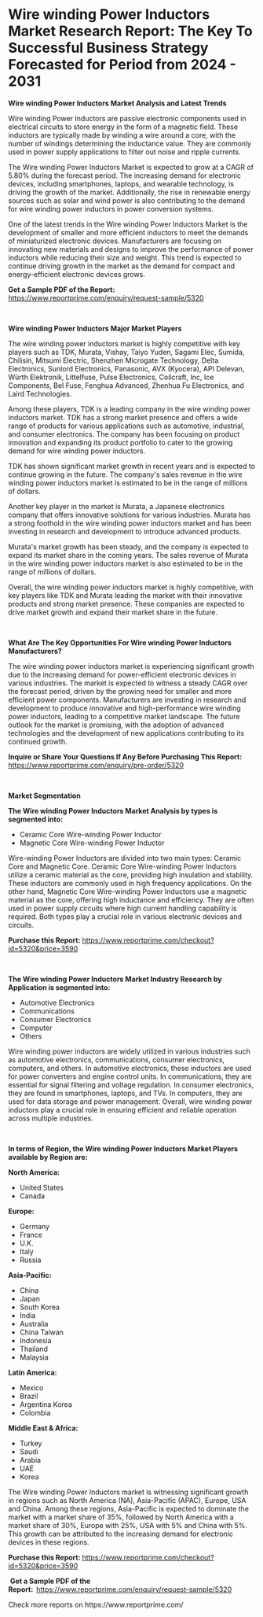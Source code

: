 <p><h1>Wire winding Power Inductors Market Research Report: The Key To Successful Business Strategy Forecasted for Period from 2024 - 2031</h1></p><p><strong>Wire winding Power Inductors Market Analysis and Latest Trends</strong></p>
<p><p>Wire winding Power Inductors are passive electronic components used in electrical circuits to store energy in the form of a magnetic field. These inductors are typically made by winding a wire around a core, with the number of windings determining the inductance value. They are commonly used in power supply applications to filter out noise and ripple currents.</p><p>The Wire winding Power Inductors Market is expected to grow at a CAGR of 5.80% during the forecast period. The increasing demand for electronic devices, including smartphones, laptops, and wearable technology, is driving the growth of the market. Additionally, the rise in renewable energy sources such as solar and wind power is also contributing to the demand for wire winding power inductors in power conversion systems.</p><p>One of the latest trends in the Wire winding Power Inductors Market is the development of smaller and more efficient inductors to meet the demands of miniaturized electronic devices. Manufacturers are focusing on innovating new materials and designs to improve the performance of power inductors while reducing their size and weight. This trend is expected to continue driving growth in the market as the demand for compact and energy-efficient electronic devices grows.</p></p>
<p><strong>Get a Sample PDF of the Report:&nbsp;</strong> <a href="https://www.reportprime.com/enquiry/request-sample/5320">https://www.reportprime.com/enquiry/request-sample/5320</a></p>
<p>&nbsp;</p>
<p><strong>Wire winding Power Inductors Major Market Players</strong></p>
<p><p>The wire winding power inductors market is highly competitive with key players such as TDK, Murata, Vishay, Taiyo Yuden, Sagami Elec, Sumida, Chilisin, Mitsumi Electric, Shenzhen Microgate Technology, Delta Electronics, Sunlord Electronics, Panasonic, AVX (Kyocera), API Delevan, Würth Elektronik, Littelfuse, Pulse Electronics, Coilcraft, Inc, Ice Components, Bel Fuse, Fenghua Advanced, Zhenhua Fu Electronics, and Laird Technologies.</p><p>Among these players, TDK is a leading company in the wire winding power inductors market. TDK has a strong market presence and offers a wide range of products for various applications such as automotive, industrial, and consumer electronics. The company has been focusing on product innovation and expanding its product portfolio to cater to the growing demand for wire winding power inductors.</p><p>TDK has shown significant market growth in recent years and is expected to continue growing in the future. The company's sales revenue in the wire winding power inductors market is estimated to be in the range of millions of dollars.</p><p>Another key player in the market is Murata, a Japanese electronics company that offers innovative solutions for various industries. Murata has a strong foothold in the wire winding power inductors market and has been investing in research and development to introduce advanced products.</p><p>Murata's market growth has been steady, and the company is expected to expand its market share in the coming years. The sales revenue of Murata in the wire winding power inductors market is also estimated to be in the range of millions of dollars.</p><p>Overall, the wire winding power inductors market is highly competitive, with key players like TDK and Murata leading the market with their innovative products and strong market presence. These companies are expected to drive market growth and expand their market share in the future.</p></p>
<p>&nbsp;</p>
<p><strong>What Are The Key Opportunities For Wire winding Power Inductors Manufacturers?</strong></p>
<p><p>The wire winding power inductors market is experiencing significant growth due to the increasing demand for power-efficient electronic devices in various industries. The market is expected to witness a steady CAGR over the forecast period, driven by the growing need for smaller and more efficient power components. Manufacturers are investing in research and development to produce innovative and high-performance wire winding power inductors, leading to a competitive market landscape. The future outlook for the market is promising, with the adoption of advanced technologies and the development of new applications contributing to its continued growth.</p></p>
<p><strong>Inquire or Share Your Questions If Any Before Purchasing This Report:</strong> <a href="https://www.reportprime.com/enquiry/pre-order/5320">https://www.reportprime.com/enquiry/pre-order/5320</a></p>
<p>&nbsp;</p>
<p><strong>Market Segmentation</strong></p>
<p><strong>The Wire winding Power Inductors Market Analysis by types is segmented into:</strong></p>
<p><ul><li>Ceramic Core Wire-winding Power Inductor</li><li>Magnetic Core Wire-winding Power Inductor</li></ul></p>
<p><p>Wire-winding Power Inductors are divided into two main types: Ceramic Core and Magnetic Core. Ceramic Core Wire-winding Power Inductors utilize a ceramic material as the core, providing high insulation and stability. These inductors are commonly used in high frequency applications. On the other hand, Magnetic Core Wire-winding Power Inductors use a magnetic material as the core, offering high inductance and efficiency. They are often used in power supply circuits where high current handling capability is required. Both types play a crucial role in various electronic devices and circuits.</p></p>
<p><strong>Purchase this Report:&nbsp;</strong><a href="https://www.reportprime.com/checkout?id=5320&price=3590">https://www.reportprime.com/checkout?id=5320&price=3590</a></p>
<p>&nbsp;</p>
<p><strong>The Wire winding Power Inductors Market Industry Research by Application is segmented into:</strong></p>
<p><ul><li>Automotive Electronics</li><li>Communications</li><li>Consumer Electronics</li><li>Computer</li><li>Others</li></ul></p>
<p><p>Wire winding power inductors are widely utilized in various industries such as automotive electronics, communications, consumer electronics, computers, and others. In automotive electronics, these inductors are used for power converters and engine control units. In communications, they are essential for signal filtering and voltage regulation. In consumer electronics, they are found in smartphones, laptops, and TVs. In computers, they are used for data storage and power management. Overall, wire winding power inductors play a crucial role in ensuring efficient and reliable operation across multiple industries.</p></p>
<p>&nbsp;</p>
<p><strong>In terms of Region, the Wire winding Power Inductors Market Players available by Region are:</strong></p>
<p>
    <p> <strong> North America: </strong>
        <ul>
            <li>United States</li>
            <li>Canada</li>
        </ul>
        </p> 
    <p> <strong> Europe: </strong>
        <ul>
            <li>Germany</li>
            <li>France</li>
            <li>U.K.</li>
            <li>Italy</li>
            <li>Russia</li>
        </ul>
        </p> 
    <p> <strong> Asia-Pacific: </strong>
        <ul>
            <li>China</li>
            <li>Japan</li>
            <li>South Korea</li>
            <li>India</li>
            <li>Australia</li>
            <li>China Taiwan</li>
            <li>Indonesia</li>
            <li>Thailand</li>
            <li>Malaysia</li>
        </ul>
        </p> 
    <p> <strong> Latin America: </strong>
        <ul>
            <li>Mexico</li>
            <li>Brazil</li>
            <li>Argentina Korea</li>
            <li>Colombia</li>
        </ul>
        </p> 
    <p> <strong> Middle East & Africa: </strong>
        <ul>
            <li>Turkey</li>
            <li>Saudi</li>
            <li>Arabia</li>
            <li>UAE</li>
            <li>Korea</li>
        </ul>
    </p>
    </p>
<p><p>The Wire winding Power Inductors market is witnessing significant growth in regions such as North America (NA), Asia-Pacific (APAC), Europe, USA and China. Among these regions, Asia-Pacific is expected to dominate the market with a market share of 35%, followed by North America with a market share of 30%, Europe with 25%, USA with 5% and China with 5%. This growth can be attributed to the increasing demand for electronic devices in these regions.</p></p>
<p><strong>Purchase this Report: </strong><a href="https://www.reportprime.com/checkout?id=5320&price=3590">https://www.reportprime.com/checkout?id=5320&price=3590</a></p>
<p>&nbsp;<strong>Get a Sample PDF of the Report:&nbsp;&nbsp;</strong><a href="https://www.reportprime.com/enquiry/request-sample/5320">https://www.reportprime.com/enquiry/request-sample/5320</a></p>
<p><strong></strong></p>
<p>Check more reports on https://www.reportprime.com/</p>